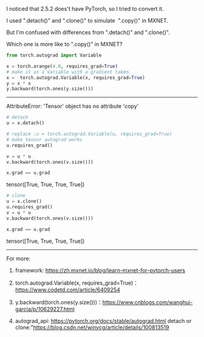 

<!--
 * @version:
 * @Author: steven
 * @Date: 2020-06-11 19:06:46
 * @LastEditors: steven
 * @LastEditTime: 2020-06-11 23:28:38
 * @Description:
-->
I noticed that 2.5.2 does't have PyTorch, so I tried to convert it.

I used ".detach()" and ".clone()" to simulate  ".copy()" in MXNET.

But I'm confused with differences from ".detach()" and ".clone()".

Which one is more like to ".copy()" in MXNET?

```python
from torch.autograd import Variable

x = torch.arange(4.0, requires_grad=True)
# make it as a Variable with a gradient taken.
x =  torch.autograd.Variable(x, requires_grad=True)
y = x * x
y.backward(torch.ones(y.size()))
```

---

AttributeError: 'Tensor' object has no attribute 'copy'

```python
# detach
u = x.detach()

# replace :u = torch.autograd.Variable(u, requires_grad=True)
# make tensor autograd works
u.requires_grad()

v = u * u
v.backward(torch.ones(v.size()))

x.grad == u.grad
```

tensor([True, True, True, True])

```python
# clone
u = x.clone()
u.requires_grad()
v = u * u
v.backward(torch.ones(v.size()))

x.grad == u.grad
```
tensor([True, True, True, True])

---

For more:

1. framework: https://zh.mxnet.io/blog/learn-mxnet-for-pytorch-users

2. torch.autograd.Variable(x, requires_grad=True)：https://www.codetd.com/article/6409254

3. y.backward(torch.ones(y.size()))：https://www.cnblogs.com/wanghui-garcia/p/10629227.html

4. autograd_api: https://pytorch.org/docs/stable/autograd.html
detach or clone:"https://blog.csdn.net/winycg/article/details/100813519
